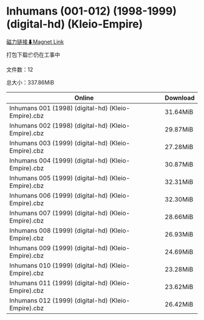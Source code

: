# Inhumans (001-012) (1998-1999) (digital-hd) (Kleio-Empire)

[磁力链接⬇Magnet Link](magnet:?xt=urn:btih:9fd8249e0327e479c49e140a8ba0cb0d2947799b&dn=Inhumans%20%28001-012%29%20%281998-1999%29%20%28digital-hd%29%20%28Kleio-Empire%29)

打包下载📦仍在工事中

文件数：12

总大小：337.86MiB

Online | Download
--- | ---
Inhumans 001 (1998) (digital-hd) (Kleio-Empire).cbz | 31.64MiB
Inhumans 002 (1998) (digital-hd) (Kleio-Empire).cbz | 29.87MiB
Inhumans 003 (1999) (digital-hd) (Kleio-Empire).cbz | 27.28MiB
Inhumans 004 (1999) (digital-hd) (Kleio-Empire).cbz | 30.87MiB
Inhumans 005 (1999) (digital-hd) (Kleio-Empire).cbz | 32.31MiB
Inhumans 006 (1999) (digital-hd) (Kleio-Empire).cbz | 32.30MiB
Inhumans 007 (1999) (digital-hd) (Kleio-Empire).cbz | 28.66MiB
Inhumans 008 (1999) (digital-hd) (Kleio-Empire).cbz | 26.93MiB
Inhumans 009 (1999) (digital-hd) (Kleio-Empire).cbz | 24.69MiB
Inhumans 010 (1999) (digital-hd) (Kleio-Empire).cbz | 23.28MiB
Inhumans 011 (1999) (digital-hd) (Kleio-Empire).cbz | 23.62MiB
Inhumans 012 (1999) (digital-hd) (Kleio-Empire).cbz | 26.42MiB